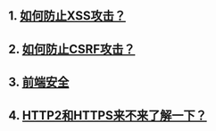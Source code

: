 ## 1. [如何防止XSS攻击？](http://web.jobbole.com/95312/)
## 2. [如何防止CSRF攻击？](http://web.jobbole.com/95313/)
## 3. [前端安全](https://www.cnblogs.com/443855539-wind/p/6055816.html)
## 4. [HTTP2和HTTPS来不来了解一下？](https://www.cnblogs.com/Java3y/p/9392349.html)
